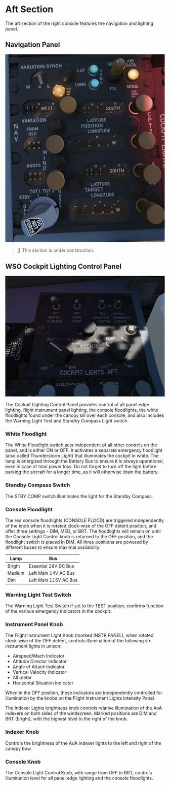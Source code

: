 # Aft Section

The aft section of the right console features the navigation and lighting panel.

## Navigation Panel

![Navigation Panel](../../../img/wso_nav_panel.jpg)

> 🚧 This section is under construction.

## WSO Cockpit Lighting Control Panel

![wso_cockpit_lighting_panel](../../../img/wso_cockpit_lighting_panel.jpg)

The Cockpit Lighting Control Panel provides control of all panel edge lighting,
flight instrument panel lighting, the console floodlights, the white floodlights
found under the canopy sill over each console, and also includes the Warning
Light Test and Standby Compass Light switch.

### White Floodlight

The White Floodlight switch acts independent of all other controls on the panel,
and is either ON or OFF. It activates a separate emergency floodlight (also
called Thunderstorm Light) that illuminates the cockpit in white. The lamp is
energized through the Battery Bus to ensure it is always operational, even in
case of total power loss. Do not forget to turn off the light before parking the
aircraft for a longer time, as it will otherwise drain the battery.

### Standby Compass Switch

The STBY COMP switch illuminates the light for the Standby Compass.

### Console Floodlight

The red console floodlights (CONSOLE FLOOD) are triggered independently of the knob
when it is rotated clock-wise of the OFF detent position, and offer three
settings - DIM, MED, or BRT. The floodlights will remain on until the Console
Light Control knob is returned to the OFF position, and the floodlight switch is
placed in DIM. All three positions are powered by different buses to ensure
maximal availability:

| Lamp   | Bus                   |
|--------|-----------------------|
| Bright | Essential 28V DC Bus  |
| Medium | Left Main 14V AC Bus  |
| Dim    | Left Main 115V AC Bus |

### Warning Light Test Switch

The Warning Light Test Switch if set to the TEST position, confirms function of
the various emergency indicators in the cockpit.

### Instrument Panel Knob

The Flight Instrument Light Knob (marked INSTR PANEL), when rotated clock-wise of the OFF
detent, controls illumination of the following six instrument lights
in unison:

- Airspeed/Mach Indicator
- Attitude Director Indicator
- Angle of Attack Indicator
- Vertical Velocity Indicator
- Altimeter
- Horizontal Situation Indicator

When in the OFF position, these indicators are independently controlled for
illumination by the knobs on the Flight Instrument Lights Intensity Panel.

The Indexer Lights brightness knob controls relative illumination of the AoA
indexers on both sides of the windscreen. Marked positions are DIM and BRT
(bright), with the highest level to the right of the knob.

### Indexer Knob

Controls the brightness of the AoA Indexer lights to the left and right
of the canopy bow.

### Console Knob

The Console Light Control Knob, with range from OFF to BRT, controls
illumination level for all panel edge lighting and the console floodlights.
